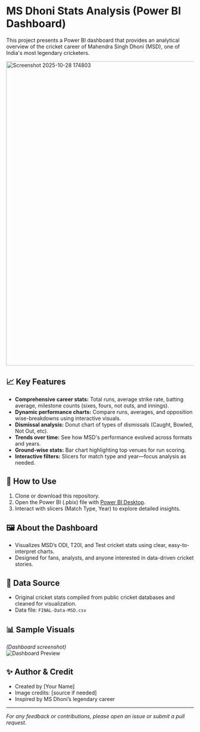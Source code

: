 # MS Dhoni Stats Analysis (Power BI Dashboard)

This project presents a Power BI dashboard that provides an analytical overview of the cricket career of Mahendra Singh Dhoni (MSD), one of India's most legendary cricketers.


<img width="1457" height="816" alt="Screenshot 2025-10-28 174803" src="https://github.com/user-attachments/assets/d89df2a0-13ae-44e3-bb6d-70de03bed82a" />


## 📈 Key Features
- **Comprehensive career stats:** Total runs, average strike rate, batting average, milestone counts (sixes, fours, not outs, and innings).
- **Dynamic performance charts:** Compare runs, averages, and opposition wise-breakdowns using interactive visuals.
- **Dismissal analysis:** Donut chart of types of dismissals (Caught, Bowled, Not Out, etc).
- **Trends over time:** See how MSD's performance evolved across formats and years.
- **Ground-wise stats:** Bar chart highlighting top venues for run scoring.
- **Interactive filters:** Slicers for match type and year—focus analysis as needed.

## 🚀 How to Use
1. Clone or download this repository.
2. Open the Power BI (.pbix) file with [Power BI Desktop](https://powerbi.microsoft.com/desktop).
3. Interact with slicers (Match Type, Year) to explore detailed insights.

## 🖼️ About the Dashboard
- Visualizes MSD’s ODI, T20I, and Test cricket stats using clear, easy-to-interpret charts.
- Designed for fans, analysts, and anyone interested in data-driven cricket stories.

## 📂 Data Source
- Original cricket stats compiled from public cricket databases and cleaned for visualization.
- Data file: `FINAL-Data-MSD.csv`

## 📊 Sample Visuals  
*(Dashboard screenshot)*  
![Dashboard Preview](image.jpg)

## ✨ Author & Credit
- Created by [Your Name]
- Image credits: [source if needed]
- Inspired by MS Dhoni’s legendary career

---

*For any feedback or contributions, please open an issue or submit a pull request.*

